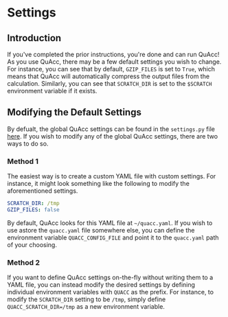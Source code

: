 # Settings

## Introduction

If you've completed the prior instructions, you're done and can run QuAcc! As you use QuAcc, there may be a few default settings you wish to change. For instance, you can see that by default, `GZIP_FILES` is set to `True`, which means that QuAcc will automatically compress the output files from the calculation. Similarly, you can see that `SCRATCH_DIR` is set to the `$SCRATCH` environment variable if it exists.

## Modifying the Default Settings

By defualt, the global QuAcc settings can be found in the `settings.py` file [here](https://github.com/arosen93/quacc/blob/main/quacc/settings.py). If you wish to modify any of the global QuAcc settings, there are two ways to do so.

### Method 1

The easiest way is to create a custom YAML file with custom settings. For instance, it might look something like the following to modify the aforementioned settings.

```yaml
SCRATCH_DIR: /tmp
GZIP_FILES: false
```

By default, QuAcc looks for this YAML file at `~/quacc.yaml`. If you wish to use astore the `quacc.yaml` file somewhere else, you can define the environment variable `QUACC_CONFIG_FILE` and point it to the `quacc.yaml` path of your choosing.

### Method 2

If you want to define QuAcc settings on-the-fly without writing them to a YAML file, you can instead modify the desired settings by defining individual environment variables with  `QUACC` as the prefix. For instance, to modify the `SCRATCH_DIR` setting to be `/tmp`, simply define `QUACC_SCRATCH_DIR=/tmp` as a new environment variable.

